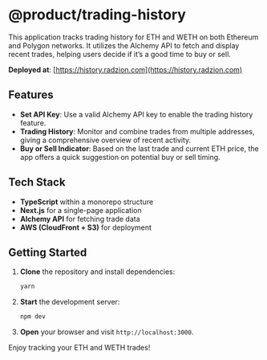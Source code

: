 # @product/trading-history

This application tracks trading history for ETH and WETH on both Ethereum and Polygon networks. It utilizes the Alchemy API to fetch and display recent trades, helping users decide if it’s a good time to buy or sell.

**Deployed at**: [https://history.radzion.com](https://history.radzion.com)

## Features
- **Set API Key**: Use a valid Alchemy API key to enable the trading history feature.
- **Trading History**: Monitor and combine trades from multiple addresses, giving a comprehensive overview of recent activity.
- **Buy or Sell Indicator**: Based on the last trade and current ETH price, the app offers a quick suggestion on potential buy or sell timing.

## Tech Stack
- **TypeScript** within a monorepo structure
- **Next.js** for a single-page application
- **Alchemy API** for fetching trade data
- **AWS (CloudFront + S3)** for deployment

## Getting Started
1. **Clone** the repository and install dependencies:
   ```bash
   yarn
   ```
2. **Start** the development server:
   ```bash
   npm dev
   ```
3. **Open** your browser and visit `http://localhost:3000`.

Enjoy tracking your ETH and WETH trades!